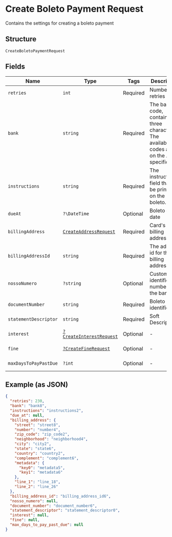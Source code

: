 
# Create Boleto Payment Request

Contains the settings for creating a boleto payment

## Structure

`CreateBoletoPaymentRequest`

## Fields

| Name | Type | Tags | Description | Getter | Setter |
|  --- | --- | --- | --- | --- | --- |
| `retries` | `int` | Required | Number of retries | getRetries(): int | setRetries(int retries): void |
| `bank` | `string` | Required | The bank code, containing three characters. The available codes are on the API specification | getBank(): string | setBank(string bank): void |
| `instructions` | `string` | Required | The instructions field that will be printed on the boleto. | getInstructions(): string | setInstructions(string instructions): void |
| `dueAt` | `?\DateTime` | Optional | Boleto due date | getDueAt(): ?\DateTime | setDueAt(?\DateTime dueAt): void |
| `billingAddress` | [`CreateAddressRequest`](../../doc/models/create-address-request.md) | Required | Card's billing address | getBillingAddress(): CreateAddressRequest | setBillingAddress(CreateAddressRequest billingAddress): void |
| `billingAddressId` | `string` | Required | The address id for the billing address | getBillingAddressId(): string | setBillingAddressId(string billingAddressId): void |
| `nossoNumero` | `?string` | Optional | Customer identification number with the bank | getNossoNumero(): ?string | setNossoNumero(?string nossoNumero): void |
| `documentNumber` | `string` | Required | Boleto identification | getDocumentNumber(): string | setDocumentNumber(string documentNumber): void |
| `statementDescriptor` | `string` | Required | Soft Descriptor | getStatementDescriptor(): string | setStatementDescriptor(string statementDescriptor): void |
| `interest` | [`?CreateInterestRequest`](../../doc/models/create-interest-request.md) | Optional | - | getInterest(): ?CreateInterestRequest | setInterest(?CreateInterestRequest interest): void |
| `fine` | [`?CreateFineRequest`](../../doc/models/create-fine-request.md) | Optional | - | getFine(): ?CreateFineRequest | setFine(?CreateFineRequest fine): void |
| `maxDaysToPayPastDue` | `?int` | Optional | - | getMaxDaysToPayPastDue(): ?int | setMaxDaysToPayPastDue(?int maxDaysToPayPastDue): void |

## Example (as JSON)

```json
{
  "retries": 230,
  "bank": "bank8",
  "instructions": "instructions2",
  "due_at": null,
  "billing_address": {
    "street": "street8",
    "number": "number4",
    "zip_code": "zip_code2",
    "neighborhood": "neighborhood4",
    "city": "city2",
    "state": "state6",
    "country": "country2",
    "complement": "complement6",
    "metadata": {
      "key0": "metadata5",
      "key1": "metadata6"
    },
    "line_1": "line_18",
    "line_2": "line_26"
  },
  "billing_address_id": "billing_address_id6",
  "nosso_numero": null,
  "document_number": "document_number6",
  "statement_descriptor": "statement_descriptor0",
  "interest": null,
  "fine": null,
  "max_days_to_pay_past_due": null
}
```


